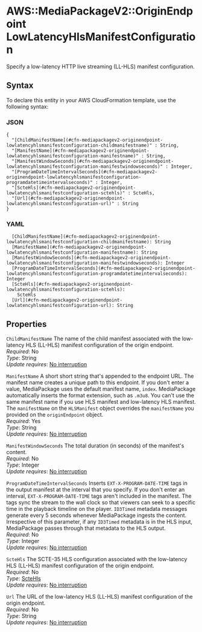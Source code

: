 # AWS::MediaPackageV2::OriginEndpoint LowLatencyHlsManifestConfiguration<a name="aws-properties-mediapackagev2-originendpoint-lowlatencyhlsmanifestconfiguration"></a>

Specify a low\-latency HTTP live streaming \(LL\-HLS\) manifest configuration\.

## Syntax<a name="aws-properties-mediapackagev2-originendpoint-lowlatencyhlsmanifestconfiguration-syntax"></a>

To declare this entity in your AWS CloudFormation template, use the following syntax:

### JSON<a name="aws-properties-mediapackagev2-originendpoint-lowlatencyhlsmanifestconfiguration-syntax.json"></a>

```
{
  "[ChildManifestName](#cfn-mediapackagev2-originendpoint-lowlatencyhlsmanifestconfiguration-childmanifestname)" : String,
  "[ManifestName](#cfn-mediapackagev2-originendpoint-lowlatencyhlsmanifestconfiguration-manifestname)" : String,
  "[ManifestWindowSeconds](#cfn-mediapackagev2-originendpoint-lowlatencyhlsmanifestconfiguration-manifestwindowseconds)" : Integer,
  "[ProgramDateTimeIntervalSeconds](#cfn-mediapackagev2-originendpoint-lowlatencyhlsmanifestconfiguration-programdatetimeintervalseconds)" : Integer,
  "[ScteHls](#cfn-mediapackagev2-originendpoint-lowlatencyhlsmanifestconfiguration-sctehls)" : ScteHls,
  "[Url](#cfn-mediapackagev2-originendpoint-lowlatencyhlsmanifestconfiguration-url)" : String
}
```

### YAML<a name="aws-properties-mediapackagev2-originendpoint-lowlatencyhlsmanifestconfiguration-syntax.yaml"></a>

```
  [ChildManifestName](#cfn-mediapackagev2-originendpoint-lowlatencyhlsmanifestconfiguration-childmanifestname): String
  [ManifestName](#cfn-mediapackagev2-originendpoint-lowlatencyhlsmanifestconfiguration-manifestname): String
  [ManifestWindowSeconds](#cfn-mediapackagev2-originendpoint-lowlatencyhlsmanifestconfiguration-manifestwindowseconds): Integer
  [ProgramDateTimeIntervalSeconds](#cfn-mediapackagev2-originendpoint-lowlatencyhlsmanifestconfiguration-programdatetimeintervalseconds): Integer
  [ScteHls](#cfn-mediapackagev2-originendpoint-lowlatencyhlsmanifestconfiguration-sctehls): 
    ScteHls
  [Url](#cfn-mediapackagev2-originendpoint-lowlatencyhlsmanifestconfiguration-url): String
```

## Properties<a name="aws-properties-mediapackagev2-originendpoint-lowlatencyhlsmanifestconfiguration-properties"></a>

`ChildManifestName`  <a name="cfn-mediapackagev2-originendpoint-lowlatencyhlsmanifestconfiguration-childmanifestname"></a>
The name of the child manifest associated with the low\-latency HLS \(LL\-HLS\) manifest configuration of the origin endpoint\.  
*Required*: No  
*Type*: String  
*Update requires*: [No interruption](https://docs.aws.amazon.com/AWSCloudFormation/latest/UserGuide/using-cfn-updating-stacks-update-behaviors.html#update-no-interrupt)

`ManifestName`  <a name="cfn-mediapackagev2-originendpoint-lowlatencyhlsmanifestconfiguration-manifestname"></a>
A short short string that's appended to the endpoint URL\. The manifest name creates a unique path to this endpoint\. If you don't enter a value, MediaPackage uses the default manifest name, `index`\. MediaPackage automatically inserts the format extension, such as `.m3u8`\. You can't use the same manifest name if you use HLS manifest and low\-latency HLS manifest\. The `manifestName` on the `HLSManifest` object overrides the `manifestName` you provided on the `originEndpoint` object\.  
*Required*: Yes  
*Type*: String  
*Update requires*: [No interruption](https://docs.aws.amazon.com/AWSCloudFormation/latest/UserGuide/using-cfn-updating-stacks-update-behaviors.html#update-no-interrupt)

`ManifestWindowSeconds`  <a name="cfn-mediapackagev2-originendpoint-lowlatencyhlsmanifestconfiguration-manifestwindowseconds"></a>
The total duration \(in seconds\) of the manifest's content\.  
*Required*: No  
*Type*: Integer  
*Update requires*: [No interruption](https://docs.aws.amazon.com/AWSCloudFormation/latest/UserGuide/using-cfn-updating-stacks-update-behaviors.html#update-no-interrupt)

`ProgramDateTimeIntervalSeconds`  <a name="cfn-mediapackagev2-originendpoint-lowlatencyhlsmanifestconfiguration-programdatetimeintervalseconds"></a>
Inserts `EXT-X-PROGRAM-DATE-TIME` tags in the output manifest at the interval that you specify\. If you don't enter an interval, `EXT-X-PROGRAM-DATE-TIME` tags aren't included in the manifest\. The tags sync the stream to the wall clock so that viewers can seek to a specific time in the playback timeline on the player\. `ID3Timed` metadata messages generate every 5 seconds whenever MediaPackage ingests the content\.  
Irrespective of this parameter, if any `ID3Timed` metadata is in the HLS input, MediaPackage passes through that metadata to the HLS output\.  
*Required*: No  
*Type*: Integer  
*Update requires*: [No interruption](https://docs.aws.amazon.com/AWSCloudFormation/latest/UserGuide/using-cfn-updating-stacks-update-behaviors.html#update-no-interrupt)

`ScteHls`  <a name="cfn-mediapackagev2-originendpoint-lowlatencyhlsmanifestconfiguration-sctehls"></a>
The SCTE\-35 HLS configuration associated with the low\-latency HLS \(LL\-HLS\) manifest configuration of the origin endpoint\.  
*Required*: No  
*Type*: [ScteHls](aws-properties-mediapackagev2-originendpoint-sctehls.md)  
*Update requires*: [No interruption](https://docs.aws.amazon.com/AWSCloudFormation/latest/UserGuide/using-cfn-updating-stacks-update-behaviors.html#update-no-interrupt)

`Url`  <a name="cfn-mediapackagev2-originendpoint-lowlatencyhlsmanifestconfiguration-url"></a>
The URL of the low\-latency HLS \(LL\-HLS\) manifest configuration of the origin endpoint\.  
*Required*: No  
*Type*: String  
*Update requires*: [No interruption](https://docs.aws.amazon.com/AWSCloudFormation/latest/UserGuide/using-cfn-updating-stacks-update-behaviors.html#update-no-interrupt)